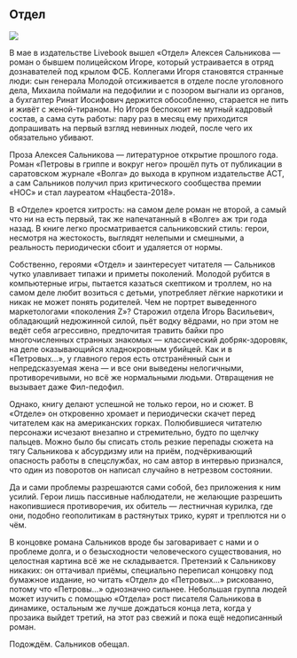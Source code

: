 ## Отдел

![](http://sayocean.me/avatars/department.jpg)

В мае в издательстве Livebook вышел «Отдел» Алексея Сальникова — роман о бывшем полицейском Игоре, который устраивается в отряд дознавателей под крылом ФСБ. Коллегами Игоря становятся странные люди: сын генерала Молодой отсиживается в отделе после уголовного дела, Михаила поймали на педофилии и с позором выгнали из органов, а бухгалтер Ринат Иосифович держится обособленно, старается не пить и живёт с женой-тираном. Но Игоря беспокоит не мутный кадровый состав, а сама суть работы: пару раз в месяц ему приходится допрашивать на первый взгляд невинных людей, после чего их обязательно убивают.

Проза Алексея Сальникова — литературное открытие прошлого года. Роман «Петровы в гриппе и вокруг него» прошёл путь от публикации в саратовском журнале «Волга» до выхода в крупном издательстве АСТ, а сам Сальников получил приз критического сообщества премии «НОС» и стал лауреатом «Нацбеста-2018».

В «Отделе» кроется хитрость: на самом деле роман не второй, а самый что ни на есть первый, так же напечатанный в «Волге» аж три года назад. В книге легко просматривается сальниковский стиль: герои, несмотря на жестокость, выглядят нелепыми и смешными, а реальность периодически сбоит и удаляется от нормы.

Собственно, героями «Отдел» и заинтересует читателя — Сальников чутко улавливает типажи и приметы поколений. Молодой рубится в компьютерные игры, пытается казаться скептиком и троллем, но на самом деле любит возиться с детьми, употребляет лёгкие наркотики и никак не может понять родителей. Чем не портрет выведенного маркетологами «поколения Z»? Старожил отдела Игорь Васильевич, обладающий недюжинной силой, пьёт водку вёдрами, но при этом не ведёт себя агрессивно, предпочитая травить байки про многочисленных странных знакомых — классический добряк-здоровяк, на деле оказывающийся хладнокровным убийцей. Как и в «Петровых…», у главного героя есть отстранённый сын и непредсказуемая жена — и все они выведены нелогичными, противоречивыми, но всё же нормальными людьми. Отвращения не вызывает даже Фил-педофил.

Однако, книгу делают успешной не только герои, но и сюжет. В «Отделе» он откровенно хромает и периодически скачет перед читателем как на американских горках. Полюбившиеся читателю персонажи исчезают внезапно и стремительно, будто по щелчку пальцев. Можно было бы списать столь резкие перепады сюжета на тягу Сальникова к абсурдизму или на приём, подчёркивающий опасность работы в спецслужбах, но сам автор в интервью признался, что один из поворотов он написал случайно в нетрезвом состоянии.

Да и сами проблемы разрешаются сами собой, без приложения к ним усилий. Герои лишь пассивные наблюдатели, не желающие разрешить накопившиеся противоречия, их обитель — лестничная курилка, где они, подобно геополитикам в растянутых трико, курят и треплются ни о чём. 

В концовке романа Сальников вроде бы заговаривает с нами и о проблеме долга, и о безысходности человеческого существования, но целостная картина всё же не складывается. Претензий к Сальникову никаких: он оттачивал приёмы, специально переписал концовку под бумажное издание, но читать «Отдел» до «Петровых…» рискованно, потому что «Петровы…» однозначно сильнее. Небольшая группа людей может изучить с помощью «Отдела» рост писателя Сальникова в динамике, остальным же лучше дождаться конца лета, когда у прозаика выйдет третий, на этот раз свежий и пока ещё недописанный роман.

Подождём. Сальников обещал.
